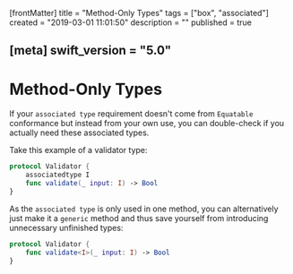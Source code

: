 [frontMatter]
title = "Method-Only Types"
tags = ["box", "associated"]
created = "2019-03-01 11:01:50"
description = ""
published = true

[meta]
swift_version = "5.0"
---

# Method-Only Types

If your `associated type` requirement doesn\'t come from `Equatable`
conformance but instead from your own use, you can double-check if you
actually need these associated types.

Take this example of a validator type:

``` Swift
protocol Validator {
    associatedtype I
    func validate(_ input: I) -> Bool
}
```

As the `associated type` is only used in one method, you can
alternatively just make it a `generic` method and thus save yourself
from introducing unnecessary unfinished types:

``` Swift
protocol Validator {
    func validate<I>(_ input: I) -> Bool
}
```
